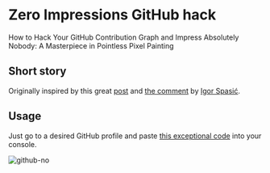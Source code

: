 # Zero Impressions GitHub hack 
How to Hack Your GitHub Contribution Graph and Impress Absolutely Nobody: A Masterpiece in Pointless Pixel Painting

## Short story
Originally inspired by this great [post](https://www.linkedin.com/posts/romfrolov_your-github-is-your-resume-activity-7179364162173587456-PFP_?utm_source=share&utm_medium=member_desktop) and [the comment](https://www.linkedin.com/feed/update/urn:li:activity:7179364162173587456?commentUrn=urn%3Ali%3Acomment%3A%28activity%3A7179364162173587456%2C7179378736901857280%29&dashCommentUrn=urn%3Ali%3Afsd_comment%3A%287179378736901857280%2Curn%3Ali%3Aactivity%3A7179364162173587456%29) by [Igor Spasić](https://github.com/igr).

## Usage
Just go to a desired GitHub profile and paste [this exceptional code](https://raw.githubusercontent.com/vukvukovich/0-impressions-github-hack/main/hack.js) into your console.

![github-no](https://github.com/vukvukovich/0-impressions-github-hack/assets/7383476/39936b00-c77d-445a-9386-b4cd83dda0a3)
